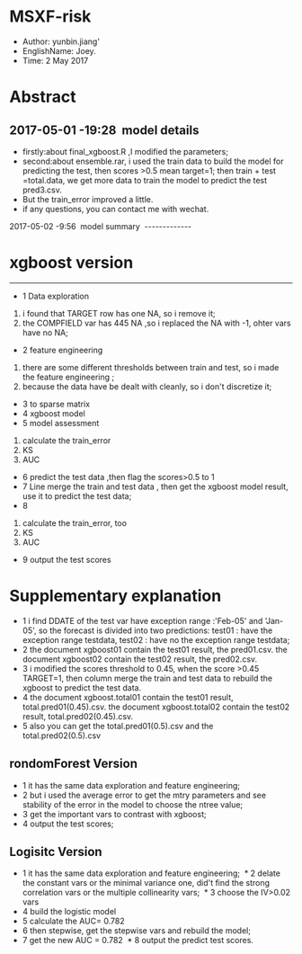 # MSXF-risk 
* Author: yunbin.jiang'
* EnglishName: Joey.
* Time: 2 May 2017
# Abstract  
  2017-05-01 -19:28
  model details
  --------------
*  firstly:about final_xgboost.R ,I modified the parameters;<br>
*  second:about ensemble.rar, i used the train data to build the model for predicting the test, then scores >0.5 mean target=1;
 then train + test =total.data, we get more data to train the model to predict the test pred3.csv.<br>
*  But the train_error improved a little.<br>
*  if any questions, you can contact me with wechat.<br>

  2017-05-02 -9:56
  model summary
  -------------
 # xgboost version
 -----------------
 * 1 Data exploration
 1) i found that TARGET row has one NA, so i remove it;
 2) the COMPFIELD var has 445 NA ,so i replaced the NA with -1, ohter vars have no NA;
 * 2 feature engineering
 1) there are some different thresholds between train and test, so i made the feature engineering ;
 2) because the data have be dealt with cleanly, so i don't discretize it;
 
 * 3 to sparse matrix
 * 4 xgboost model
 * 5 model assessment 
 1) calculate the train_error
 2) KS 
 3) AUC
 * 6 predict the test data ,then flag the scores>0.5 to 1
 * 7 Line merge the train and test data , then get the xgboost model result, use it to predict the test data;
 * 8 
 1) calculate the train_error, too
 2) KS 
 3) AUC
 * 9 output the test scores
 
 # Supplementary explanation
 * 1 i find DDATE of the test var have exception range :'Feb-05' and 'Jan-05', so the forecast is divided into two predictions: 
 test01 : have the exception range testdata,
 test02 : have no the exception range testdata;
 * 2 the document xgboost01 contain the test01 result, the pred01.csv.
     the document xgboost02 contain the test02 result, the pred02.csv.
 * 3 i modified the scores threshold to 0.45, when the score >0.45 TARGET=1, then column merge the train and test data to rebuild the xgboost to predict the test data.
 * 4 the document xgboost.total01 contain the test01 result, total.pred01(0.45).csv.
     the document xgboost.total02 contain the test02 result, total.pred02(0.45).csv.
 * 5 also you can get the total.pred01(0.5).csv and the total.pred02(0.5).csv
 
 rondomForest Version
 --------------------
 * 1 it has the same data exploration and feature engineering;
 * 2 but i used the average error to get the mtry parameters and see stability of the error in the model to choose the ntree value;
 * 3 get the important vars to contrast with xgboost;
 * 4 output the test scores;
 
 Logisitc Version
 -----------------
  * 1 it has the same data exploration and feature engineering;
  * 2 delate the constant vars or the minimal variance one, did't find the strong correlation vars or the multiple collinearity vars;
  * 3 choose the IV>0.02 vars
  * 4 build the logistic model
  * 5 calculate the AUC= 0.782
  * 6 then stepwise, get the stepwise vars and rebuild the model;
  * 7 get the new AUC = 0.782
  * 8 output the predict test scores.
 
 
 
 
 
 
 
 
 
 
 
 
 
 
 
 
